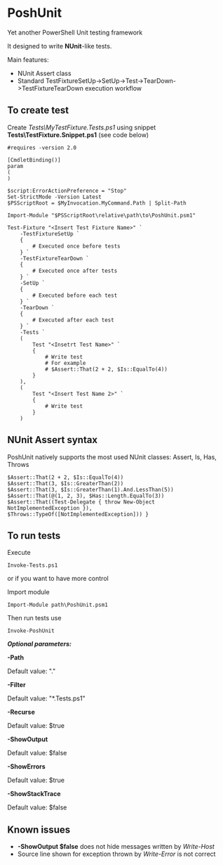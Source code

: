 # PoshUnit #

Yet another PowerShell Unit testing framework

It designed to write **NUnit**-like tests.

Main features:

* NUnit Assert class
* Standard TestFixtureSetUp->SetUp->Test->TearDown->TestFixtureTearDown execution workflow

## To create test ##

Create *Tests\MyTestFixture.Tests.ps1* using snippet **Tests\TestFixture.Snippet.ps1** (see code below)

	#requires -version 2.0
	
	[CmdletBinding()]
	param
	(
	)
	
	$script:ErrorActionPreference = "Stop"
	Set-StrictMode -Version Latest
	$PSScriptRoot = $MyInvocation.MyCommand.Path | Split-Path
	
	Import-Module "$PSScriptRoot\relative\path\to\PoshUnit.psm1"
	
	Test-Fixture "<Insert Test Fixture Name>" `
	    -TestFixtureSetUp `
	    {
	        # Executed once before tests
	    } `
	    -TestFixtureTearDown `
	    {
	        # Executed once after tests
	    } `
	    -SetUp `
	    {
	        # Executed before each test
	    } `
	    -TearDown `
	    {
	        # Executed after each test
	    } `
	    -Tests `
	    (
	        Test "<Insetrt Test Name>" `
	        {
	            # Write test
	            # For example
	            # $Assert::That(2 + 2, $Is::EqualTo(4))
	        }
	    ),
	    (
	        Test "<Insert Test Name 2>" `
	        {
	            # Write test
	        }
	    )

## NUnit Assert syntax ##

PoshUnit natively supports the most used NUnit classes: Assert, Is, Has, Throws

    $Assert::That(2 + 2, $Is::EqualTo(4))
    $Assert::That(3, $Is::GreaterThan(2))
    $Assert::That(3, $Is::GreaterThan(1).And.LessThan(5))
    $Assert::That(@(1, 2, 3), $Has::Length.EqualTo(3))
    $Assert::That((Test-Delegate { throw New-Object NotImplementedException }), $Throws::TypeOf([NotImplementedException])) }

## To run tests ##

Execute

    Invoke-Tests.ps1


or if you want to have more control

Import module
    
	Import-Module path\PoshUnit.psm1

Then run tests use
    
    Invoke-PoshUnit

***Optional parameters:***

**-Path**

Default value: "."
    
**-Filter**

Default value: "*.Tests.ps1"

**-Recurse**

Default value: $true

**-ShowOutput**

Default value: $false

**-ShowErrors**

Default value: $true

**-ShowStackTrace**

Default value: $false


## Known issues ##

* **-ShowOutput $false** does not hide messages written by *Write-Host*
* Source line shown for exception thrown by *Write-Error* is not correct
